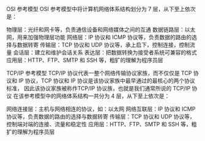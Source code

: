 OSI 参考模型
OSI 参考模型中将计算机网络体系结构划分为 7 层，从下至上依次是：

物理层：光纤和网卡等，负责通信设备和网络媒体之间的互通
数据链路层：以太网，用来加强物理层功能
网络层：IP 协议和 ICMP 协议等，负责数据的路由的选择与数据转寄
传输层：TCP 协议和 UDP 协议等，承上启下，控制连接，控制流量
会话层：建立和维护会话关系
表达层：把数据转换为接受者系统可兼容的格式
应用层：HTTP、FTP、SMTP 和 SSH 等，粗犷的理解为程序员层


TCP/IP 参考模型
TCP/IP 协议代表一整个网络传输协议家族，而不仅仅是 TCP 协议和 IP 协议，TCP 协议和 IP 协议是该协议家族中最早通过的最核心的两个协议标准，
因此该协议家族被称作TCP/IP 协议族，也就是我们通常所说的 TCP/IP 协议
在该参考模型中的网络体系结构一共分为 4 层，从下至上依次是：

网络连接层：主机与网络相连的协议，如：以太网
网络互联层：IP 协议和 ICMP 协议等，负责数据的路由的选择与数据转寄
传输层：TCP 协议和 UDP 协议等，控制端对端的连接、流量和稳定性
应用层：HTTP、FTP、SMTP 和 SSH 等，粗犷的理解为程序员层